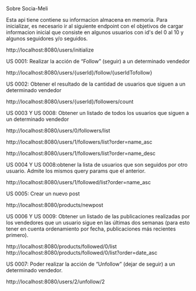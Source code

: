 Sobre Socia-Meli

Esta api tiene contiene su informacion almacena en memoria. 
Para inicializar, es necesario ir al siguiente endpoint con el objetivos de
cargar informacion inicial que consiste en algunos usuarios con id's del 0 
al 10 y algunos seguidores y/o seguidos.

http://localhost:8080/users/initialize


US 0001: Realizar la acción de “Follow” (seguir) a un determinado vendedor

http://localhost:8080/users/{userId}/follow/{userIdTofollow}

US 0002: Obtener el resultado de la cantidad de usuarios que siguen a un
determinado vendedor

http://localhost:8080/users/{userId}/followers/count

US 0003 Y US 0008: Obtener un listado de todos los usuarios que siguen a un determinado
vendedor 

http://localhost:8080/users/0/followers/list

http://localhost:8080/users/1/followers/list?order=name_asc

http://localhost:8080/users/1/followers/list?order=name_desc

US 0004 Y US 0008:obtener la lista de usuarios que son seguidos por otro 
usuario. Admite los mismos query params que el anterior.

http://localhost:8080/users/1/followed/list?order=name_asc

US 0005: Crear un nuevo post

http://localhost:8080/products/newpost

US 0006 Y US 0009: Obtener un listado de las publicaciones realizadas por los vendedores que
un usuario sigue en las últimas dos semanas (para esto tener en cuenta
ordenamiento por fecha, publicaciones más recientes primero).

http://localhost:8080/products/followed/0/list
http://localhost:8080/products/followed/0/list?order=date_asc

US 0007: Poder realizar la acción de “Unfollow” (dejar de seguir) a un determinado
vendedor.

http://localhost:8080/users/2/unfollow/2











